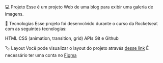 💻 Projeto
Esse é um projeto Web de uma blog para exibir uma galeria de imagens.

🚀 Tecnologias
Esse projeto foi desenvolvido durante o curso da Rocketseat com as seguintes tecnologias:

HTML
CSS (animation, transition, grid)
APIs
Git e Github

🏷️ Layout
Você pode visualizar o layout do projeto através [desse link](https://www.figma.com/file/LjmtEGA92GkGMcAsleUYPc/Fotoblog-%E2%80%A2-Projeto-Explorer-(Community)?type=design&node-id=25-6&mode=design&t=2cP0Pw5bKuxHjZqm-0) 
É necessário ter uma conta no [Figma](https://www.figma.com/)
